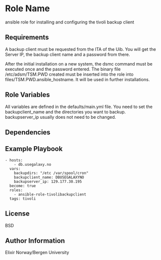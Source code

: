 Role Name
=========

ansible role for installing and configuring the tivoli backup client

Requirements
------------

A backup client must be requested from the ITA of the Uib.
You will get the Server IP, the backup client name and a password from there.

After the initial installation on a new system, the dsmc command must be executed once and the password entered. The binary file /etc/adsm/TSM.PWD created must be inserted into the role into  files/TSM.PWD.ansible_hostname.
It will be used in further installations.


Role Variables
--------------

All variables are defined in the defaults/main.yml file. 
You need to set the backupclient_name and the directories you want to backup.
backupserver_ip usually does not need to be changed.



Dependencies
------------


Example Playbook
----------------

    - hosts:
        - db.usegalaxy.no
      vars:
        backupdirs: "/etc /var/spool/cron"
        backupclient_name: DBUSEGALAXYNO
        backupserver_ip: 129.177.30.195
      become: true
      roles:
        - ansible-role-tivolibackupclient
      tags: tivoli


License
-------

BSD

Author Information
------------------

Elixir Norway/Bergen University
